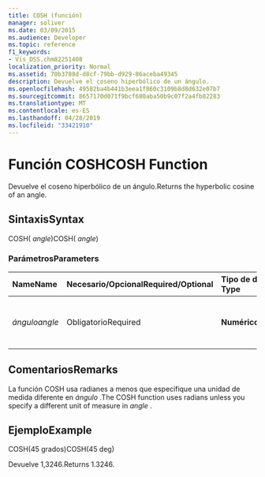 ```yaml
---
title: COSH (función)
manager: soliver
ms.date: 03/09/2015
ms.audience: Developer
ms.topic: reference
f1_keywords:
- Vis_DSS.chm82251408
localization_priority: Normal
ms.assetid: 70b3788d-d8cf-79bb-d929-86aceba49345
description: Devuelve el coseno hiperbólico de un ángulo.
ms.openlocfilehash: 49582ba4b441b3eea1f860c3109b8d8d632e07b7
ms.sourcegitcommit: 8657170d071f9bcf680aba50b9c07f2a4fb82283
ms.translationtype: MT
ms.contentlocale: es-ES
ms.lasthandoff: 04/28/2019
ms.locfileid: "33421910"
---
```

# <a name="cosh-function"></a><span data-ttu-id="a24f3-103">Función COSH</span><span class="sxs-lookup"><span data-stu-id="a24f3-103">COSH Function</span></span>

<span data-ttu-id="a24f3-104">Devuelve el coseno hiperbólico de un ángulo.</span><span class="sxs-lookup"><span data-stu-id="a24f3-104">Returns the hyperbolic cosine of an angle.</span></span>
  
## <a name="syntax"></a><span data-ttu-id="a24f3-105">Sintaxis</span><span class="sxs-lookup"><span data-stu-id="a24f3-105">Syntax</span></span>

<span data-ttu-id="a24f3-106">COSH( *angle*)</span><span class="sxs-lookup"><span data-stu-id="a24f3-106">COSH( *angle*)</span></span> 
  
### <a name="parameters"></a><span data-ttu-id="a24f3-107">Parámetros</span><span class="sxs-lookup"><span data-stu-id="a24f3-107">Parameters</span></span>

|<span data-ttu-id="a24f3-108">**Name**</span><span class="sxs-lookup"><span data-stu-id="a24f3-108">**Name**</span></span>|<span data-ttu-id="a24f3-109">**Necesario/Opcional**</span><span class="sxs-lookup"><span data-stu-id="a24f3-109">**Required/Optional**</span></span>|<span data-ttu-id="a24f3-110">**Tipo de datos**</span><span class="sxs-lookup"><span data-stu-id="a24f3-110">**Data Type**</span></span>|<span data-ttu-id="a24f3-111">**Descripción**</span><span class="sxs-lookup"><span data-stu-id="a24f3-111">**Description**</span></span>|
|:-----|:-----|:-----|:-----|
| <span data-ttu-id="a24f3-112">_ángulo_</span><span class="sxs-lookup"><span data-stu-id="a24f3-112">_angle_</span></span> <br/> |<span data-ttu-id="a24f3-113">Obligatorio</span><span class="sxs-lookup"><span data-stu-id="a24f3-113">Required</span></span>  <br/> |<span data-ttu-id="a24f3-114">**Numérico**</span><span class="sxs-lookup"><span data-stu-id="a24f3-114">**Numeric**</span></span> <br/> |<span data-ttu-id="a24f3-115">Ángulo del que obtener el coseno hiperbólico.</span><span class="sxs-lookup"><span data-stu-id="a24f3-115">The angle of which to get the hyperbolic cosine.</span></span>  <br/> |
   
## <a name="remarks"></a><span data-ttu-id="a24f3-116">Comentarios</span><span class="sxs-lookup"><span data-stu-id="a24f3-116">Remarks</span></span>

<span data-ttu-id="a24f3-117">La función COSH usa radianes a menos que especifique una unidad de medida diferente en  *ángulo*  .</span><span class="sxs-lookup"><span data-stu-id="a24f3-117">The COSH function uses radians unless you specify a different unit of measure in  *angle*  .</span></span> 
  
## <a name="example"></a><span data-ttu-id="a24f3-118">Ejemplo</span><span class="sxs-lookup"><span data-stu-id="a24f3-118">Example</span></span>

<span data-ttu-id="a24f3-119">COSH(45 grados)</span><span class="sxs-lookup"><span data-stu-id="a24f3-119">COSH(45 deg)</span></span> 
  
<span data-ttu-id="a24f3-120">Devuelve 1,3246.</span><span class="sxs-lookup"><span data-stu-id="a24f3-120">Returns 1.3246.</span></span> 
  


